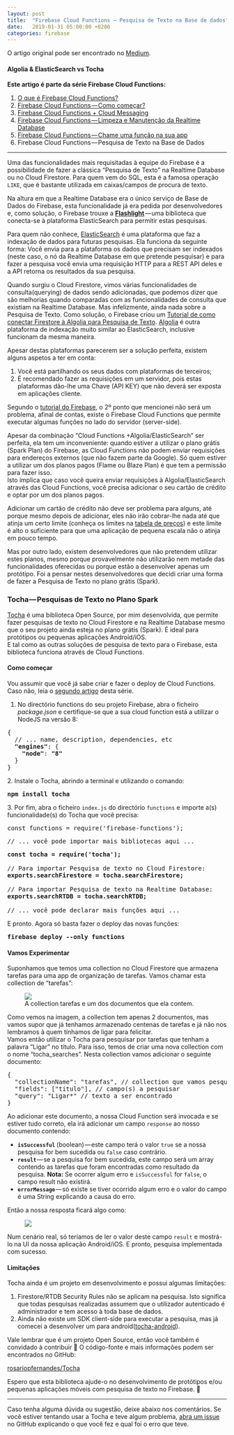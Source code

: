 ```yaml
---
layout: post
title:  "Firebase Cloud Functions — Pesquisa de Texto na Base de dados"
date:   2019-01-31 05:00:00 +0200
categories: firebase
---
```

O artigo original pode ser encontrado no [Medium](https://medium.com/android-dev-moz/fcf-search-7fd744b60dee).
<section name="43f2" class="section section--body section--first"><div class="section-content"><div class="section-inner sectionLayout--insetColumn"><h4 name="0023" id="0023" class="graf graf--h4 graf-after--h3 graf--subtitle">Algolia &amp; ElasticSearch vs Tocha</h4><p name="a669" id="a669" class="graf graf--p graf-after--h4"><strong class="markup--strong markup--p-strong">Este artigo é parte da série Firebase Cloud Functions:</strong></p><ol class="postList"><li name="aebc" id="aebc" class="graf graf--li graf-after--p"><a href="https://medium.com/@rosariopfernandes/firebase-cloud-functions-f6ed3787fa8d" data-href="https://medium.com/@rosariopfernandes/firebase-cloud-functions-f6ed3787fa8d" class="markup--anchor markup--li-anchor" target="_blank">O que é Firebase Cloud Functions?</a></li><li name="192b" id="192b" class="graf graf--li graf-after--li"><a href="https://medium.com/@rosariopfernandes/fcf-comecar-32c984dbc12" data-href="https://medium.com/@rosariopfernandes/fcf-comecar-32c984dbc12" class="markup--anchor markup--li-anchor" target="_blank">Firebase Cloud Functions — Como começar?</a></li><li name="8f70" id="8f70" class="graf graf--li graf-after--li"><a href="https://medium.com/@rosariopfernandes/fcf-fcm-d5828e7eab94" data-href="https://medium.com/@rosariopfernandes/fcf-fcm-d5828e7eab94" class="markup--anchor markup--li-anchor" target="_blank">Firebase Cloud Functions + Cloud Messaging</a></li><li name="852d" id="852d" class="graf graf--li graf-after--li"><a href="https://medium.com/@rosariopfernandes/fcf-mantain-c95c520089d9" data-href="https://medium.com/@rosariopfernandes/fcf-mantain-c95c520089d9" class="markup--anchor markup--li-anchor" target="_blank">Firebase Cloud Functions — Limpeza e Manutenção da Realtime Database</a></li><li name="d106" id="d106" class="graf graf--li graf-after--li"><a href="/firebase/2018/02/19/Functions-Callable.html" data-href="https://medium.com/@rosariopfernandes/48d503a6cd24" class="markup--anchor markup--li-anchor" target="_blank">Firebase Cloud Functions — Chame uma função na sua app</a></li><li name="d88e" id="d88e" class="graf graf--li graf-after--li graf--trailing">Firebase Cloud Functions — Pesquisa de Texto na Base de Dados</li></ol></div></div></section><section name="11ef" class="section section--body"><div class="section-divider"><hr class="section-divider"></div><div class="section-content"><div class="section-inner sectionLayout--insetColumn"><p name="1d83" id="1d83" class="graf graf--p graf--leading">Uma das funcionalidades mais requisitadas à equipe do Firebase é a possibilidade de fazer a clássica “Pesquisa de Texto” na Realtime Database ou no Cloud Firestore. Para quem vem do SQL, esta é a famosa operação <code class="markup--code markup--p-code">LIKE</code>, que é bastante utilizada em caixas/campos de procura de texto.</p><p name="c0b8" id="c0b8" class="graf graf--p graf-after--p">Na altura em que a Realtime Database era o único serviço de Base de Dados do Firebase, esta funcionalidade já era pedida por desenvolvedores e, como solução, o Firebase trouxe a <a href="https://github.com/FirebaseExtended/flashlight" data-href="https://github.com/FirebaseExtended/flashlight" class="markup--anchor markup--p-anchor" rel="noopener" target="_blank"><strong class="markup--strong markup--p-strong">Flashlight</strong></a> — uma biblioteca que conecta-se à plataforma ElasticSearch para permitir estas pesquisas.</p><p name="342b" id="342b" class="graf graf--p graf-after--p">Para quem não conhece, <a href="https://www.elastic.co/products/elasticsearch" data-href="https://www.elastic.co/products/elasticsearch" class="markup--anchor markup--p-anchor" rel="noopener" target="_blank">ElasticSearch</a> é uma plataforma que faz a indexação de dados para futuras pesquisas. Ela funciona da seguinte forma: Você envia para a plataforma os dados que precisam ser indexados (neste caso, o nó da Realtime Database em que pretende pesquisar) e para fazer a pesquisa você envia uma requisição HTTP para a REST API deles e a API retorna os resultados da sua pesquisa.</p><p name="4312" id="4312" class="graf graf--p graf-after--p">Quando surgiu o Cloud Firestore, vimos várias funcionalidades de consulta(querying) de dados sendo adicionadas, que podemos dizer que são melhorias quando comparadas com as funcionalidades de consulta que existiam na Realtime Database. Mas infelizmente, ainda nada sobre a Pesquisa de Texto. Como solução, o Firebase criou um <a href="https://firebase.google.com/docs/firestore/solutions/search?hl=pt-pt" data-href="https://firebase.google.com/docs/firestore/solutions/search?hl=pt-pt" class="markup--anchor markup--p-anchor" rel="noopener" target="_blank">Tutorial de como conectar Firestore à Algolia para Pesquisa de Texto</a>. <a href="https://www.algolia.com/" data-href="https://www.algolia.com/" class="markup--anchor markup--p-anchor" rel="noopener" target="_blank">Algolia</a> é outra plataforma de indexação muito similar ao ElasticSearch, inclusive funcionam da mesma maneira.</p><p name="2a5a" id="2a5a" class="graf graf--p graf-after--p">Apesar destas plataformas parecerem ser a solução perfeita, existem alguns aspetos a ter em conta:</p><ol class="postList"><li name="4d7c" id="4d7c" class="graf graf--li graf-after--p">Você está partilhando os seus dados com plataformas de terceiros;</li><li name="6b2c" id="6b2c" class="graf graf--li graf-after--li">É recomendado fazer as requisições em um servidor, pois estas plataformas dão-lhe uma Chave (API KEY) que não deverá ser exposta em aplicações cliente.</li></ol><p name="745d" id="745d" class="graf graf--p graf-after--li">Segundo o <a href="https://firebase.google.com/docs/firestore/solutions/search?hl=pt-pt" data-href="https://firebase.google.com/docs/firestore/solutions/search?hl=pt-pt" class="markup--anchor markup--p-anchor" rel="noopener" target="_blank">tutorial do Firebase</a>, o 2º ponto que mencionei não será um problema, afinal de contas, existe o Firebase Cloud Functions que permite executar algumas funções no lado do servidor (server-side).</p><p name="017c" id="017c" class="graf graf--p graf-after--p">Apesar da combinação “Cloud Functions +Algolia/ElasticSearch” ser perfeita, ela tem um inconveniente: quando estiver a utilizar o plano grátis (Spark Plan) do Firebase, as Cloud Functions não podem enviar requisições para endereços externos (que não fazem parte da Google). Só quem estiver a utilizar um dos planos pagos (Flame ou Blaze Plan) é que tem a permissão para fazer isso.<br>Isto implica que caso você queira enviar requisições à Algolia/ElasticSearch através das Cloud Functions, você precisa adicionar o seu cartão de crédito e optar por um dos planos pagos.</p><p name="f80d" id="f80d" class="graf graf--p graf-after--p">Adicionar um cartão de crédito não deve ser problema para alguns, até porque mesmo depois de adicionar, eles não irão cobrar-lhe nada até que atinja um certo limite (conheça os limites na <a href="https://firebase.google.com/pricing/" data-href="https://firebase.google.com/pricing/" class="markup--anchor markup--p-anchor" rel="noopener" target="_blank">tabela de preços</a>) e este limite é alto o suficiente para que uma aplicação de pequena escala não o atinja em pouco tempo.</p><p name="31c8" id="31c8" class="graf graf--p graf-after--p">Mas por outro lado, existem desenvolvedores que não pretendem utilizar estes planos, mesmo porque provavelmente não utilizarão nem metade das funcionalidades oferecidas ou porque estão a desenvolver apenas um protótipo. Foi a pensar nestes desenvolvedores que decidi criar uma forma de fazer a Pesquisa de Texto no plano grátis (Spark).</p><h3 name="a5b5" id="a5b5" class="graf graf--h3 graf-after--p">Tocha — Pesquisas de Texto no Plano Spark</h3><p name="0a60" id="0a60" class="graf graf--p graf-after--h3"><a href="https://github.com/rosariopfernandes/Tocha" data-href="https://github.com/rosariopfernandes/Tocha" class="markup--anchor markup--p-anchor" rel="noopener" target="_blank">Tocha</a> é uma biblioteca Open Source, por mim desenvolvida, que permite fazer pesquisas de texto no Cloud Firestore e na Realtime Database mesmo que o seu projeto ainda esteja no plano grátis (Spark). É ideal para protótipos ou pequenas aplicações Android/iOS. <br>E tal como as outras soluções de pesquisa de texto para o Firebase, esta biblioteca funciona através de Cloud Functions.</p><h4 name="01dc" id="01dc" class="graf graf--h4 graf-after--p">Como começar</h4><p name="aa0e" id="aa0e" class="graf graf--p graf-after--h4">Vou assumir que você já sabe criar e fazer o deploy de Cloud Functions. Caso não, leia o <a href="https://medium.com/@rosariopfernandes/fcf-comecar-32c984dbc12" data-href="https://medium.com/@rosariopfernandes/fcf-comecar-32c984dbc12" class="markup--anchor markup--p-anchor" target="_blank">segundo artigo</a> desta série.</p><ol class="postList"><li name="2454" id="2454" class="graf graf--li graf-after--p">No directório functions do seu projeto Firebase, abra o ficheiro <em class="markup--em markup--li-em">package.json</em> e certifique-se que a sua cloud function está a utilizar o NodeJS na versão 8:</li></ol><pre name="0ea3" id="0ea3" class="graf graf--pre graf-after--li">{<br>  // ... name, description, dependencies, etc<br>  <strong class="markup--strong markup--pre-strong">&quot;engines&quot;</strong>: {<br>    <strong class="markup--strong markup--pre-strong">&quot;node&quot;</strong>: <strong class="markup--strong markup--pre-strong">&quot;8&quot;</strong><br>  }<br>}</pre><p name="12dd" id="12dd" class="graf graf--p graf-after--pre">2. Instale o Tocha, abrindo a terminal e utilizando o comando:</p><pre name="5fd9" id="5fd9" class="graf graf--pre graf-after--p"><strong class="markup--strong markup--pre-strong">npm install tocha</strong></pre><p name="5eba" id="5eba" class="graf graf--p graf-after--pre">3. Por fim, abra o ficheiro <code class="markup--code markup--p-code">index.js</code> do directório <code class="markup--code markup--p-code">functions</code> e importe a(s) funcionalidade(s) do Tocha que você precisa:</p><pre name="2398" id="2398" class="graf graf--pre graf-after--p">const functions = require(&#39;firebase-functions&#39;);</pre><pre name="3bed" id="3bed" class="graf graf--pre graf-after--pre">// ... você pode importar mais bibliotecas aqui ...</pre><pre name="818a" id="818a" class="graf graf--pre graf-after--pre"><strong class="markup--strong markup--pre-strong">const tocha = require(&#39;tocha&#39;);</strong><br><br>// Para importar Pesquisa de texto no Cloud Firestore:<br><strong class="markup--strong markup--pre-strong">exports.searchFirestore = tocha.searchFirestore;</strong><br><br>// Para importar Pesquisa de texto na Realtime Database:<br><strong class="markup--strong markup--pre-strong">exports.searchRTDB = tocha.searchRTDB;</strong><br><br>// ... você pode declarar mais funções aqui ...</pre><p name="0c06" id="0c06" class="graf graf--p graf-after--pre">E pronto. Agora só basta fazer o deploy das novas funções:</p><pre name="1992" id="1992" class="graf graf--pre graf-after--p"><strong class="markup--strong markup--pre-strong">firebase deploy --only functions</strong></pre><h4 name="bc19" id="bc19" class="graf graf--h4 graf-after--pre">Vamos Experimentar</h4><p name="a0d7" id="a0d7" class="graf graf--p graf-after--h4">Suponhamos que temos uma collection no Cloud Firestore que armazena tarefas para uma app de organização de tarefas. Vamos chamar esta collection de “tarefas”:</p><figure name="c0c7" id="c0c7" class="graf graf--figure graf-after--p"><div class="aspectRatioPlaceholder is-locked" style="max-width: 568px; max-height: 233px;"><div class="aspectRatioPlaceholder-fill"></div><img class="graf-image" data-image-id="1*OGS3nzYAVva2qT4JRuSxzg.png" data-width="568" data-height="233" src="https://cdn-images-1.medium.com/max/800/1*OGS3nzYAVva2qT4JRuSxzg.png"></div><figcaption class="imageCaption">A collection tarefas e um dos documentos que ela contem.</figcaption></figure><p name="af71" id="af71" class="graf graf--p graf-after--figure">Como vemos na imagem, a collection tem apenas 2 documentos, mas vamos supor que já tenhamos armazenado centenas de tarefas e já não nos lembramos à quem tínhamos de ligar para felicitar.<br>Vamos então utilizar o Tocha para pesquisar por tarefas que tenham a palavra “Ligar” no título. Para isso, temos de criar uma nova collection com o nome “tocha_searches”. Nesta collection vamos adicionar o seguinte documento:</p><pre name="be88" id="be88" class="graf graf--pre graf-after--p">{<br>  &quot;collectionName&quot;: &quot;tarefas&quot;, // collection que vamos pesquisar<br>  &quot;fields&quot;: [&quot;titulo&quot;], // campo(s) a pesquisar<br>  &quot;query&quot;: &quot;Ligar*&quot; // texto a ser encontrado<br>}</pre><p name="0dfe" id="0dfe" class="graf graf--p graf-after--pre">Ao adicionar este documento, a nossa Cloud Function será invocada e se estiver tudo correto, ela irá adicionar um campo <code class="markup--code markup--p-code">response</code> ao nosso documento contendo:</p><ul class="postList"><li name="fc25" id="fc25" class="graf graf--li graf-after--p"><code class="markup--code markup--li-code"><strong class="markup--strong markup--li-strong">isSuccessful</strong></code><strong class="markup--strong markup--li-strong"> </strong>(boolean) — este campo terá o valor <code class="markup--code markup--li-code">true</code> se a nossa pesquisa for bem sucedida ou <code class="markup--code markup--li-code">false</code> caso contrário.</li><li name="2ad9" id="2ad9" class="graf graf--li graf-after--li"><code class="markup--code markup--li-code"><strong class="markup--strong markup--li-strong">result</strong></code><strong class="markup--strong markup--li-strong"> </strong>— se a pesquisa for bem sucedida, este campo será um array contendo as tarefas que foram encontradas como resultado da pesquisa. <strong class="markup--strong markup--li-strong">Nota:</strong> Se ocorrer algum erro e <code class="markup--code markup--li-code">isSuccessful</code> for <code class="markup--code markup--li-code">false</code>, o campo result não existirá.</li><li name="b1bb" id="b1bb" class="graf graf--li graf-after--li"><code class="markup--code markup--li-code"><strong class="markup--strong markup--li-strong">errorMessage</strong></code> — só existe se tiver ocorrido algum erro e o valor do campo é uma String explicando a causa do erro.</li></ul><p name="64a1" id="64a1" class="graf graf--p graf-after--li">Então a nossa resposta ficará algo como:</p><figure name="8876" id="8876" class="graf graf--figure graf-after--p"><div class="aspectRatioPlaceholder is-locked" style="max-width: 462px; max-height: 305px;"><div class="aspectRatioPlaceholder-fill"></div><img class="graf-image" data-image-id="1*_DXBKv3evYr_57PchGgKgg.png" data-width="462" data-height="305" src="https://cdn-images-1.medium.com/max/800/1*_DXBKv3evYr_57PchGgKgg.png"></div></figure><p name="055a" id="055a" class="graf graf--p graf-after--figure">Num cenário real, só teríamos de ler o valor deste campo <code class="markup--code markup--p-code">result</code> e mostrá-lo na UI da nossa aplicação Android/iOS. E pronto, pesquisa implementada com sucesso.</p><h4 name="2443" id="2443" class="graf graf--h4 graf-after--p">Limitações</h4><p name="cd19" id="cd19" class="graf graf--p graf-after--h4">Tocha ainda é um projeto em desenvolvimento e possui algumas limitações:</p><ol class="postList"><li name="aff6" id="aff6" class="graf graf--li graf-after--p">Firestore/RTDB Security Rules não se aplicam na pesquisa. Isto significa que todas pesquisas realizadas assumem que o utilizador autenticado é administrador e tem acesso à toda base de dados.</li><li name="582b" id="582b" class="graf graf--li graf-after--li">Ainda não existe um SDK client-side para executar a pesquisa, mas já comecei a desenvolver um para android(<a href="https://github.com/rosariopfernandes/tocha-android" data-href="https://github.com/rosariopfernandes/tocha-android" class="markup--anchor markup--li-anchor" rel="noopener" target="_blank">tocha-android</a>).</li></ol><p name="4015" id="4015" class="graf graf--p graf-after--li">Vale lembrar que é um projeto Open Source, então você também é convidado à contribuir 🙂 O código-fonte e mais informações podem ser encontrados no GitHub:</p><a href="https://github.com/rosariopfernandes/Tocha" target="_blank">rosariopfernandes/Tocha</a><p name="cf39" id="cf39" class="graf graf--p graf-after--mixtapeEmbed graf--trailing">Espero que esta biblioteca ajude-o no desenvolvimento de protótipos e/ou pequenas aplicações móveis com pesquisa de texto no Firebase. 🙂</p></div></div></section><section name="2604" class="section section--body section--last"><div class="section-divider"><hr class="section-divider"></div><div class="section-content"><div class="section-inner sectionLayout--insetColumn"><p name="a6c2" id="a6c2" class="graf graf--p graf--leading graf--trailing">Caso tenha alguma dúvida ou sugestão, deixe abaixo nos comentários. Se você estiver tentando usar a Tocha e teve algum problema, <a href="https://github.com/rosariopfernandes/Tocha/issues/new" data-href="https://github.com/rosariopfernandes/Tocha/issues/new" class="markup--anchor markup--p-anchor" rel="noopener" target="_blank">abra um issue</a> no GitHub explicando o que você fez e qual foi o erro que teve.</p></div></div></section>
